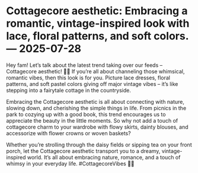 # Cottagecore aesthetic: Embracing a romantic, vintage-inspired look with lace, floral patterns, and soft colors. — 2025-07-28

Hey fam! Let’s talk about the latest trend taking over our feeds – Cottagecore aesthetic! 🌿✨ If you’re all about channeling those whimsical, romantic vibes, then this look is for you. Picture lace dresses, floral patterns, and soft pastel colors giving off major vintage vibes – it’s like stepping into a fairytale cottage in the countryside.

Embracing the Cottagecore aesthetic is all about connecting with nature, slowing down, and cherishing the simple things in life. From picnics in the park to cozying up with a good book, this trend encourages us to appreciate the beauty in the little moments. So why not add a touch of cottagecore charm to your wardrobe with flowy skirts, dainty blouses, and accessorize with flower crowns or woven baskets?

Whether you’re strolling through the daisy fields or sipping tea on your front porch, let the Cottagecore aesthetic transport you to a dreamy, vintage-inspired world. It’s all about embracing nature, romance, and a touch of whimsy in your everyday life. #CottagecoreVibes 🌷💫